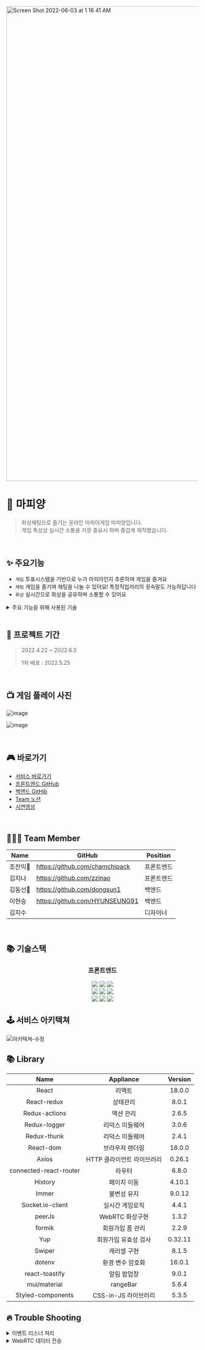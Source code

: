 
<img width="1243" alt="Screen Shot 2022-06-03 at 1 16 41 AM" src="https://user-images.githubusercontent.com/77870077/171676649-86f7ee65-e086-4b74-bfd8-a39a73cb33f0.png">


# 🐑 마피양
> 화상채팅으로 즐기는 온라인 마피아게임 마피양입니다.
> </br>
> 게임 특성상 실시간 소통을 가장 중요시 하며 즐겁게 제작했습니다.
<br/>

## ✨ 주요기능
- `게임` 투표시스템을 기반으로 누가 마피아인지 추론하며 게임을 즐겨요
- `채팅` 게임을 즐기며 채팅을 나눌 수 있어요! 특정직업끼리의 귓속말도 가능하답니다
- `화상` 실시간으로 화상을 공유하며 소통할 수 있어요

<details markdown="1">
<summary>주요 기능을 위해 사용된 기술</summary>

• Socket.io
- 백엔드와 프론트 환경이 node.js, 자바스크립트 기반인 점을 들어 스프링환경에서 사용하는 sockJS가 아닌 socket.io로 개발 진행하였음
- 기존의 단방향 통신인 HTTP 에도 폴링, 롱폴링 등의 방법이 있지만 서버와 클라이언트가 데이터를 교환하는 횟수가 늘어나면 가해지는 부하가 커지는점과, 지원되지 않는 브라우저가 존재한다는 점을 꼽아 웹소켓 라이브러리를 사용하여 단점을 상쇄하려고 하였음.

• WebRTC
- 실시간 화상 커뮤니케이션을 위해 브라우저 간 직접 통신하는 WebRTC를 사용하였으며, 처음에는 서버를 구축하고자 하였으나 3주 안에 완성을 하는 것을 목표로 하였기 때문에 IP와 포트번호를 대체한 peerId를 제공하는 peerJS 라이브러리를 도입
- 게임룸에 입장한 유저정보를 비디오와 함께 보여주기 위해 비디오를 포함한 추가 데이터  실시간 송수신
- RTC의 Signaling sever는 Socket 통신으로 동시성 제어

• CI/CD
- 게임 특성상 많은 변수가 생겼고 에러를 수정하고 수동 배포에 하는 시간이 점점 늘어나면서 github actions를 이용한 자동 배포를 도입했습니다. 커밋과 동시에 자동으로 s3 버킷에 빌드 된 파일이 올라가도록 하였으며 이는 배포 후에도 유저들의 피드백에 즉각적으로 처리에 매우 빠르고 효율적이었습니다.

</details>

<br />

## 📅 프로젝트 기간

> 2022.4.22 ~ 2022.6.3
> 
> 1차 배포 : 2022.5.25

<br />

## 📺 게임 플레이 사진
![image](https://user-images.githubusercontent.com/90598408/171531440-0d43a251-fa5d-46f9-86fa-21e7f5d112c4.png)

![image](https://user-images.githubusercontent.com/90598408/171531478-e12f9c45-a9df-45d5-87ba-e8eb30250018.png)


<br />


## 🎮 바로가기
- [서비스 바로가기](https://mafiyang.com)
- [프론트엔드 GitHub](https://github.com/Mafiagame-project/ReactFE)
- [백엔드 GitHib](https://github.com/dongsun1/last_project)
- [Team 노션](https://www.notion.so/TEAM-MAFIYANG-cb55eb1a08314f25bb1adef0231e9a7a)
- [시연영상](https://youtu.be/S_LhvYQpPkU)

<br />

## 🧑🏻‍💻 Team Member

| Name     | GitHub                             | Position  |
| -------- | ---------------------------------- | --------- |
| 조찬익🔰   | https://github.com/chamchipack    | 프론트엔드 |
| 김지나   | https://github.com/zzinao     | 프론트엔드 |
| 김동선🔰   | https://github.com/dongsun1        | 백엔드     |
| 이현승   | https://github.com/HYUNSEUNG91| 백엔드     |
| 김지수  |       | 디자이너    |


<br />

## 📚 기술스택
<div align=center><h3>프론트엔드</h1>
  <img src="https://img.shields.io/badge/javascript-F7DF1E?style=for-the-badge&logo=javascript&logoColor=black"> 
  <img src="https://img.shields.io/badge/React-60d3f3?style=for-the-badge&logo=react&logoColor=black">
  <img src="https://img.shields.io/badge/Redux-7247b5?style=for-the-badge&logo=redux&logoColor=white"> 
  <br>
  <img src="https://img.shields.io/badge/styled-c260af?style=for-the-badge&logo=styledcomponents&logoColor=black">
  <img src="https://img.shields.io/badge/webrtc-333333?style=for-the-badge&logo=webrtc&logoColor=white">
  <img src="https://img.shields.io/badge/socket.io-000000?style=for-the-badge&logo=socket.io&logoColor=white">
  <br>
  <img src="https://img.shields.io/badge/cloud front-202c3c?style=for-the-badge&logo=amazonaws&logoColor=white">
  <img src="https://img.shields.io/badge/Amazon s3-569A31?style=for-the-badge&logo=Amazon S3s3&logoColor=white">
   <img src="https://img.shields.io/badge/github actions-2088FF?style=for-the-badge&logo=github actions&logoColor=white">
</div>

<div align=center> 
</div>


## 🕹 서비스 아키텍쳐
![아키텍쳐-수정](https://user-images.githubusercontent.com/77870077/171595223-8f1fb60b-bc49-41f6-80a4-bcb9c03df631.jpg)


## 📚 Library
|Name|Appliance|Version|
|:---:|:---:|:---:|
|React|리액트|18.0.0|
|React-redux|상태관리|8.0.1|
|Redux-actions|액션 관리|2.6.5|
|Redux-logger|리덕스 미들웨어|3.0.6|
|Redux-thunk|리덕스 미들웨어|2.4.1|
|React-dom|브라우저 렌더링|18.0.0|
|Axios|HTTP 클라이언트 라이브러리|0.26.1|
|connected-react-router|라우터|6.8.0|
|History|페이지 이동|4.10.1|
|Immer|불변성 유지|9.0.12|
|Socket.io-client|실시간 게임로직|4.4.1|
|peerJs|WebRTC 화상구현|1.3.2|
|formik|회원가입 폼 관리|2.2.9|
|Yup|회원가입 유효성 검사|0.32.11|
|Swiper|캐러셀 구현|8.1.5|
|dotenv|환경 변수 암호화|16.0.1|
|react-toastify|알림 팝업창|9.0.1|
|mui/material|rangeBar|5.6.4|
|Styled-components|CSS-in-JS 라이브러리|5.3.5|


## 🔥  Trouble Shooting

<details markdown="1">
<summary>이벤트 리스너 처리</summary>

• 문제상황
- 투표 등 이벤트 발생 시 서버와 클라이언트 간 중복 통신 발생
- 응답받는 데이터의 수가 무한으로 늘어나는 이슈 발견
- 게임 방 생성시 A라는 사람이 게임룸을 만들 때 마다, 점차 A의 수가 늘어나는 현상 발생

• 해결방안
- 소켓의 이벤트리스닝이 중복으로 발생 : 중복 발생 억제
- 소켓 받는 부분을 한 곳으로 모아 리덕스로 관리
- 필요없어진 소켓을 off 처리

</details>

<details markdown="2">
<summary>WebRTC 데이터 전송</summary>
• 문제상황
- 게임룸에 입장한 유저의 비디오는 Peer로, 닉네임은 Socket으로 각각 통신이 되어 화면에 동시에 같이 띄울 시 유저들의 닉네임이 꼬이는 문제 발생
- 응답받는 데이터의 수가 무한으로 늘어나는 이슈 발견
- 게임 방 생성시 A라는 사람이 게임룸을 만들 때 마다, 점차 A의 수가 늘어나는 현상 발생

• 문제점 파악
- Peer와 Socket의 데이터 받아오는 속도가 서로 다르기 때문에 데이터 송수신 방식을 통일
  
  • 해결방안
- WebRTC가 비디오외의 다른 데이터도 주고받을 수 있다는 점을 활용
- Peer가 게임룸에 입장 시 peerId + 유저 닉네임을 송수신 후 비디오 스트림과 함께
닉네임 데이터를 받아 화면에 출력할 수 있도록 수정

</details>


<br />






